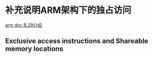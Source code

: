 # 补充说明ARM架构下的独占访问

[arm doc B.29介绍](../../arm/doc/arch_arm_DDI0487J_a_a-profile_architecture_reference_manual.pdf)

## Exclusive access instructions and Shareable memory locations